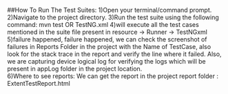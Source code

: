 ##How To Run The Test Suites:
1)Open your terminal/command prompt.
2)Navigate to the project directory.
3)Run the test suite using the following command: mvn test    OR  TestNG.xml
4)will execute all the test cases mentioned in the suite file present in resource -> Runner -> TestNGxml
5)failure happened, failure happened, we can check the screenshot of failures in Reports Folder in the project with the Name of TestCase, 
also look for the stack trace in the report and verify the line where it failed.
Also, we are capturing device logical log for verifying the logs which will be present in appLog folder in the project location.\
6)Where to see reports: We can get the report in the project report folder  : ExtentTestReport.html

